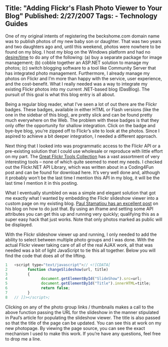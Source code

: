 Title: "Adding Flickr's Flash Photo Viewer to Your Blog"
Published: 2/27/2007
Tags:
    - Technology Guides
---
One of my original intents of registering the beckshome.com domain name was to publish photos of my new baby son or daughter. That was two years and two daughters ago and, until this weekend, photos were nowhere to be found on my blog. I host my blog on the Windows platform and had no <u>desire/time</u> to do any of the following: (a) buy a separate package for image management; (b) cobble together an ASP.NET solution to manage my photos; (c) switch blogging software to a tool like Community Server that has integrated photo management. Furthermore, I already manage my photos on Flickr and I’m more than happy with the service, user experience, and the cost-benefit. What I really needed was a way to integrate my existing Flickr photos into my current .NET-based blog (DasBlog). The pursuit of this goal is what this blog entry is all about.

Being a regular blog reader, what I’ve seen a lot of out there are the Flickr badges. These badges, available in either HTML or Flash versions (like the one in the sidebar of this blog), are pretty slick and can be found pretty much everywhere on the Web. The problem with these badges is that they only offer the opportunity for shallow integration. Click on the badge and bye-bye blog, you’re zipped off to Flickr’s site to look at the photos. Since I aspired to achieve a bit deeper integration, I needed a different approach.

Next thing that I looked into was programmatic access to the Flickr API or a pre-existing solution that I could use wholesale or reproduce with little effort on my part. The [Great Flickr Tools Collection](https://www.quickonlinetips.com/archives/2005/03/great-flickr-tools-collection/) has a vast assortment of very interesting tools – none of which quite seemed to meet my needs. I checked out the Flickr.NET API Library, which was written about in a Coding4Fun post and can be found for download here. It’s very well done and, although it probably won’t be the last time I mention this API in my blog, it will be the last time I mention it in this posting.

What I eventually stumbled on was a simple and elegant solution that got me exactly what I wanted by embedding the Flickr slideshow viewer into a custom page on my existing blog. [Paul Stamatiou has an excellent post](https://paulstamatiou.com/how-to-quickie-embedded-flickr-slideshows/) on his blog on how to do just that. By using an iframe and setting some API attributes you can get this up and running very quickly; qualifying this as a super easy hack that just works. Note that only photos marked as public will be displayed.

With the Flickr slideshow viewer up and running, I only needed to add the ability to select between multiple photo groups and I was done. With the actual Flickr viewer taking care of all of the real AJAX work, all that was needed was a bit of light JavaScript to tie this all together. Below you will find the code that does all of the lifting.

```js
1	<script type="text/javascript">// <![CDATA[
2	      function changeSlideshow(url, title)
3	      {
4	            document.getElementById("SlideShow").src=url;
5	            document.getElementById("Title").innerHTML=title;
6	            return false;
7	      }
8	// ]]></script>;
```

Clicking on any of the photo group links / thumbnails makes a call to the above function passing the URL for the slideshow in the manner stipulated in Paul’s article for populating the slideshow viewer. The title is also passed so that the title of the page can be updated. You can see this at work on my new photopage. By viewing the page source, you can see the exact mechanism I used to make this work. If you’re have any questions, feel free to drop me a line.